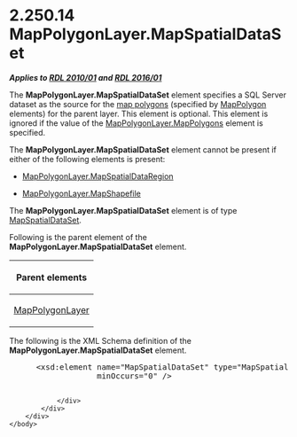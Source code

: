 <html dir="LTR" xmlns:mshelp="http://msdn.microsoft.com/mshelp" xmlns:ddue="http://ddue.schemas.microsoft.com/authoring/2003/5" xmlns:xlink="http://www.w3.org/1999/xlink" xmlns:tool="http://www.microsoft.com/tooltip">
    <head>
        <meta http-equiv="Content-Type" content="text/html; CHARSET=utf-8"></meta>
        <meta name="save" content="history"></meta>
        <title>2.250.14 MapPolygonLayer.MapSpatialDataSet</title>
        <xml>
            <mshelp:toctitle title="2.250.14 MapPolygonLayer.MapSpatialDataSet"></mshelp:toctitle>
            <mshelp:rltitle title="[MS-RDL]: MapPolygonLayer.MapSpatialDataSet"></mshelp:rltitle>
            <mshelp:keyword index="A" term="f9eae5c1-4d5e-428e-9dd7-71f3caf5534d"></mshelp:keyword>
            <mshelp:attr name="DCSext.ContentType" value="open specification"></mshelp:attr>
            <mshelp:attr name="AssetID" value="f9eae5c1-4d5e-428e-9dd7-71f3caf5534d"></mshelp:attr>
            <mshelp:attr name="TopicType" value="kbRef"></mshelp:attr>
            <mshelp:attr name="DCSext.Title" value="[MS-RDL]: MapPolygonLayer.MapSpatialDataSet" />
        </xml>
    </head>
    <body>
        <div id="header">
            <h1 class="heading">2.250.14 MapPolygonLayer.MapSpatialDataSet</h1>
        </div>
        <div id="mainSection">
            <div id="mainBody">
                <div id="allHistory" class="saveHistory"></div>
                <div id="sectionSection0" class="section" name="collapseableSection">
                    

<p><b><i>Applies to </i></b><a href="3428e690-a348-4ec7-8a6a-8efb42d2cdee.md"><b><i>RDL 2010/01</i></b></a><b><i>
and </i></b><a href="52ce3983-2bfc-4e72-9359-42aaf5fe4509.md"><b><i>RDL 2016/01</i></b></a></p>

<p>The <b>MapPolygonLayer.MapSpatialDataSet</b> element
specifies a SQL Server dataset as the source for the <a href="b2482b3f-74ab-4ca8-a9e5-c07955011743.md#gt_f553c04a-6cfa-4612-8395-c4f3af4a50ac">map polygons</a> (specified by <a href="3ee27e43-26a2-4f27-9a31-d97e374d8633.md">MapPolygon</a> elements) for
the parent layer. This element is optional. This element is ignored if the
value of the <a href="0457423c-549f-42ad-aa4e-24d1cae59a71.md">MapPolygonLayer.MapPolygons</a>
element is specified. </p>

<p>The <b>MapPolygonLayer.MapSpatialDataSet</b> element cannot
be present if either of the following elements is present:</p>

<ul><li><p><span><span> 
</span></span><a href="9f95fa60-b272-456d-b16e-572590764d13.md">MapPolygonLayer.MapSpatialDataRegion</a></p>

</li><li><p><span><span> 
</span></span><a href="30bb682a-8253-420b-9e8d-0017b6b847ef.md">MapPolygonLayer.MapShapefile</a></p>

</li></ul><p>The <b>MapPolygonLayer.MapSpatialDataSet</b> element is of
type <a href="93e9fe27-62df-49a6-922e-37d605819dcf.md">MapSpatialDataSet</a>.</p>

<p>Following is the parent element of the <b>MapPolygonLayer.MapSpatialDataSet</b>
element.</p>

<table>
 <thead>
  <tr>
   <th>
   <p>Parent elements</p>
   </th>
  </tr>
 </thead>
 <tr>
  <td>
  <p><a href="f54fa273-d9b2-4e49-a896-6001bcda016b.md">MapPolygonLayer</a></p>
  </td>
 </tr>
</table>

<p>The following is the XML Schema definition of the <b>MapPolygonLayer.MapSpatialDataSet</b>
element.</p>

<dl>
<dd>
<div><pre> &lt;xsd:element name=&quot;MapSpatialDataSet&quot; type=&quot;MapSpatialDataSetType&quot; 
              minOccurs=&quot;0&quot; /&gt;
  
</pre></div>
</dd></dl>


                </div>
            </div>
        </div>
    </body>
</html>